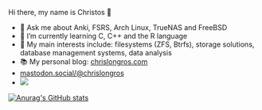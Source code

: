 Hi there, my name is Christos 👋
- 💬 Ask me about Anki, FSRS, Arch Linux, TrueNAS and FreeBSD
- 🌱 I’m currently learning C, C++ and the R language
- 🔭 My main interests include: filesystems (ZFS, Btrfs), storage solutions, database management systems, data analysis
- 📚 My personal blog: [chrislongros.com](https://chrislongros.com/)
- [mastodon.social/@chrislongros](https://mastodon.social/@chrislongros)
- ![](https://komarev.com/ghpvc/?username=chrislongros)
<!--
**chrislongros/chrislongros** is a ✨ _special_ ✨ repository because its `README.md` (this file) appears on your GitHub profile.

Here are some ideas to get you started:

- 🔭 I’m currently working on ...
- 👯 I’m looking to collaborate on ...
- 🤔 I’m looking for help with ...
- 😄 Pronouns: ...
- ⚡ Fun fact: ...
-->

[![Anurag's GitHub stats](https://github-readme-stats.vercel.app/api?username=chrislongros)](https://github.com/anuraghazra/github-readme-stats)
